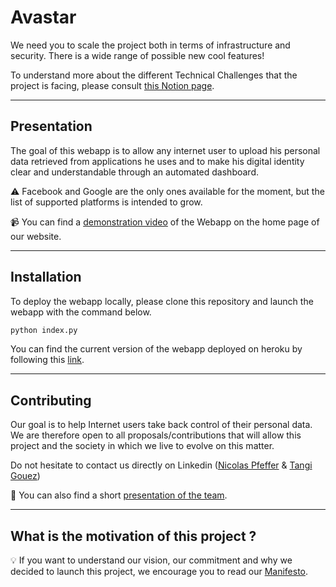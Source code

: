 # Avastar

We need you to scale the project both in terms of infrastructure and security. There is a wide range of possible new cool features!

To understand more about the different Technical Challenges that the project is facing, please consult [this Notion page](https://avastar.notion.site/Technical-Challenges-0d8dcc660a1e436a9109b3e588c997d2).

---

## Presentation

The goal of this webapp is to allow any internet user to upload his personal data retrieved from applications he uses and to make his digital identity clear and understandable through an automated dashboard.

⚠️ Facebook and Google are the only ones available for the moment, but the list of supported platforms is intended to grow.

:video_camera: You can find a [demonstration video](https://avastar.notion.site/avastar/Avastar-Open-Source-Project-730dbef6c24040d69b4f3a17960979ae) of the Webapp on the home page of our website.  

---

## Installation

To deploy the webapp locally, please clone this repository and launch the webapp with the command below.

```bash
python index.py
```

You can find the current version of the webapp deployed on heroku by following this [link](https://webapp-personal-data.herokuapp.com/accueil).

---

## Contributing

Our goal is to help Internet users take back control of their personal data. We are therefore open to all proposals/contributions that will allow this project and the society in which we live to evolve on this matter.

Do not hesitate to contact us directly on Linkedin ([Nicolas Pfeffer](https://www.linkedin.com/in/nicolas-pfeffer/) & [Tangi Gouez](https://www.linkedin.com/in/tangi-gouez/))

:rocket: You can also find a short [presentation of the team](https://avastar.notion.site/26d34589a68b415fa43650c671b87e7c?v=4f5b9210b8174108bbd08844518b73f2).

---


## What is the motivation of this project ?

:bulb: If you want to understand our vision, our commitment and why we decided to launch this project, we encourage you to read our [Manifesto](https://avastar.notion.site/Our-Mission-a52207c78d2e405c95da934ee19a6a5a).


